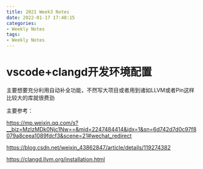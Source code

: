 ```yaml
---
title: 2021 Week3 Notes
date: 2022-01-17 17:40:15
categories:
- Weekly Notes
tags:
- Weekly Notes
---
```


# vscode+clangd开发环境配置

主要想要充分利用自动补全功能，不然写大项目或者用到诸如LLVM或者Pin这样比较大的库就很费劲

主要参考：

https://mp.weixin.qq.com/s?__biz=MzIzMDk0Njc1Nw==&mid=2247484414&idx=1&sn=6d742d7d0c97f8079a8ceea1089fdcf3&scene=21#wechat_redirect

https://blog.csdn.net/weixin_43862847/article/details/119274382

https://clangd.llvm.org/installation.html

